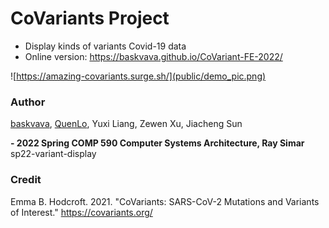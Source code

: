 # CoVariants Project
- Display kinds of variants Covid-19 data
- Online version: https://baskvava.github.io/CoVariant-FE-2022/

![https://amazing-covariants.surge.sh/](public/demo_pic.png)

### Author
[baskvava](https://github.com/baskvava), [QuenLo](https://github.com/QuenLo), Yuxi Liang, Zewen Xu, Jiacheng Sun

**- 2022 Spring COMP 590 Computer Systems Architecture, Ray Simar**<br>
sp22-variant-display

### Credit
Emma B. Hodcroft. 2021. "CoVariants: SARS-CoV-2 Mutations and Variants of Interest." https://covariants.org/
